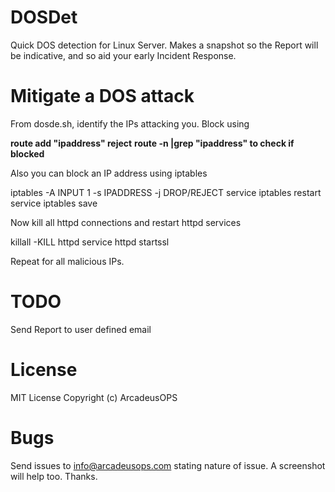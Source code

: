 # DOSDet
 Quick DOS detection for Linux Server. Makes a snapshot so the Report will be indicative, and so aid your early Incident Response.

# Mitigate a DOS attack
From dosde.sh, identify the IPs attacking you. Block using

**route add "ipaddress" reject**
**route -n |grep "ipaddress"  to check if blocked**

Also you can block an IP address using iptables

iptables -A INPUT 1 -s IPADDRESS -j DROP/REJECT
service iptables restart
service iptables save

Now kill all httpd connections and restart httpd services

killall -KILL httpd
service httpd startssl

Repeat for all malicious IPs.

# TODO
Send Report to user defined email

# License
MIT License
Copyright (c) ArcadeusOPS

# Bugs
Send issues to info@arcadeusops.com stating nature of issue. A screenshot will help too. Thanks.
